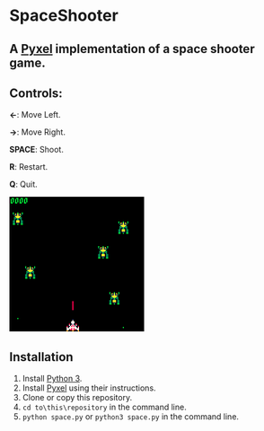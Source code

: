 # SpaceShooter
## A [Pyxel](https://github.com/kitao/pyxel) implementation of a space shooter game.

## Controls:
**←**: Move Left.

**→**: Move Right.

**SPACE**: Shoot.

**R**: Restart.

**Q**: Quit.

![Screenshot!](https://github.com/AnshThayil/SpaceShooter/blob/master/screenshot.png)

## Installation ##

1. Install [Python 3](https://www.python.org).
2. Install [Pyxel](https://github.com/kitao/pyxel) using their instructions.
3. Clone or copy this repository.
4. `cd to\this\repository` in the command line.
5. `python space.py` or `python3 space.py` in the command line.
